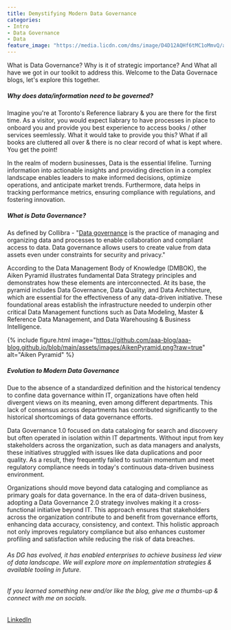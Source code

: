 ```yaml
---
title: Demystifying Modern Data Governance
categories:
- Intro
- Data Governance
- Data
feature_image: "https://media.licdn.com/dms/image/D4D12AQHf6tMC1oMmvQ/article-cover_image-shrink_600_2000/0/1687750950623?e=2147483647&v=beta&t=n9Z5MCccmr6z5TRAizaqUKz26tnIBb9H1fbDRMAb8ow"
---
```


What is Data Governance? Why is it of strategic importance? And What all have we got in our toolkit to address this. Welcome to the Data Governace blogs, let's explore this together.

<!-- more -->

##### Why does data/information need to be governed?

Imagine you're at Toronto's Reference liabrary & you are there for the first time. As a visitor, you would expect liabrary to have processes in place to onboard you and provide you best experience to access books / other services seemlessly. What it would take to provide you this? What if all books are cluttered all over & there is no clear record of what is kept where. You get the point!

In the realm of modern businesses, Data is the essential lifeline. Turning information into actionable insights and providing direction in a complex landscape enables leaders to make informed decisions, optimize operations, and anticipate market trends. Furthermore, data helps in tracking performance metrics, ensuring compliance with regulations, and fostering innovation.

##### What is Data Governance?

As defined by Collibra - "[Data governance](https://www.collibra.com/us/en/blog/what-is-data-governance#:~:text=Data%20governance%20is%20the%20practice%20of%20managing%20and,assets%20even%20under%20constraints%20for%20security%20and%20privacy. "Data governance") is the practice of managing and organizing data and processes to enable collaboration and compliant access to data. Data governance allows users to create value from data assets even under constraints for security and privacy."

According to the Data Management Body of Knowledge (DMBOK), the Aiken Pyramid illustrates fundamental Data Strategy principles and demonstrates how these elements are interconnected. At its base, the pyramid includes Data Governance, Data Quality, and Data Architecture, which are essential for the effectiveness of any data-driven initiative. These foundational areas establish the infrastructure needed to underpin other critical Data Management functions such as Data Modeling, Master & Reference Data Management, and Data Warehousing & Business Intelligence.

{% include figure.html image="https://github.com/aaa-blog/aaa-blog.github.io/blob/main/assets/images/AikenPyramid.png?raw=true" alt="Aiken Pyramid" %}

##### Evolution to Modern Data Governance

Due to the absence of a standardized definition and the historical tendency to confine data governance within IT, organizations have often held divergent views on its meaning, even among different departments. This lack of consensus across departments has contributed significantly to the historical shortcomings of data governance efforts.

Data Governance 1.0 focused on data cataloging for search and discovery but often operated in isolation within IT departments. Without input from key stakeholders across the organization, such as data managers and analysts, these initiatives struggled with issues like data duplications and poor quality. As a result, they frequently failed to sustain momentum and meet regulatory compliance needs in today's continuous data-driven business environment.

Organizations should move beyond data cataloging and compliance as primary goals for data governance. In the era of data-driven business, adopting a Data Governance 2.0 strategy involves making it a cross-functional initiative beyond IT. This approach ensures that stakeholders across the organization contribute to and benefit from governance efforts, enhancing data accuracy, consistency, and context. This holistic approach not only improves regulatory compliance but also enhances customer profiling and satisfaction while reducing the risk of data breaches.

<!-- more -->

###### As DG has evolved, it has enabled enterprises to achieve business led view of data landscape. We will explore more on implementation strategies & available tooling in future. 

<!-- more -->

###### If you learned something new and/or like the blog, give me a thumbs-up & connect with me on socials.

[LinkedIn](https://www.linkedin.com/in/thakkarrahul01 "Rahul Thakkar")